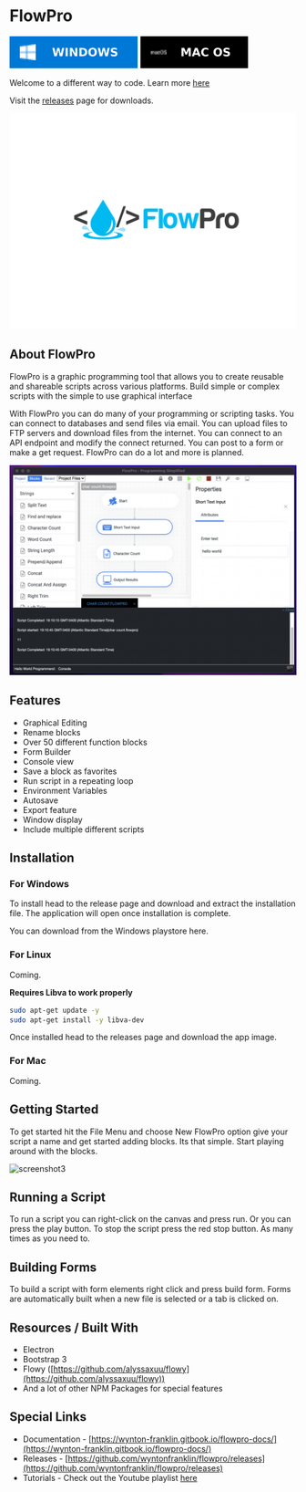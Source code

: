# FlowPro

[![screenshot](./Windows-0078D6.svg)](https://github.com/wyntonfranklin/flowpro#for-windows) 
[![screenshot](./macbadge.svg)](https://github.com/wyntonfranklin/flowpro#for-windows)

Welcome to a different way to code. Learn more [here](https://wynton-franklin.gitbook.io/flowpro-docs/)

Visit the [releases](https://github.com/wyntonfranklin/flowpro/releases) page for downloads.

![screenshot](./header.png)


## About FlowPro
FlowPro is a graphic programming tool that allows you to create reusable and shareable scripts across various platforms. Build simple or complex scripts with the simple to use graphical interface

With FlowPro you can do many of your programming or scripting tasks. 
You can connect to databases and send files via email. You can upload files to FTP servers and download files from the internet. You can connect to an API endpoint and modify the connect returned. You can post to a form or make a get request. FlowPro can do a lot and more is planned.

![screenshot2](./flowpro_mac.png)


## Features

* Graphical Editing
* Rename blocks
* Over 50 different function blocks
* Form Builder
* Console view
* Save a block as favorites
* Run script in a repeating loop
* Environment Variables
* Autosave
* Export feature
* Window display
* Include multiple different scripts

## Installation

### For Windows
To install head to the release page and download and extract the installation file.
The application will open once installation is complete.

You can download from the Windows playstore here.

### For Linux
Coming.

**Requires Libva to work properly**

```bash
sudo apt-get update -y
sudo apt-get install -y libva-dev
```

Once installed head to the releases page and download the app image.

### For Mac
Coming.

## Getting Started

To get started hit the File Menu and choose New FlowPro option give your script a name and get started adding blocks. Its that simple.
Start playing around with the blocks.

![screenshot3](./moving_blocks.gif)

## Running a Script

To run a script you can right-click on the canvas and press run. Or you can press the play button.
To stop the script press the red stop button. As many times as you need to.

## Building Forms
To build a script with form elements right click and press build form. Forms are automatically built when a new file is selected
or a tab is clicked on.

## Resources / Built With

* Electron
* Bootstrap 3
* Flowy ([https://github.com/alyssaxuu/flowy](https://github.com/alyssaxuu/flowy))
* And a lot of other NPM Packages for special features

## Special Links

* Documentation - [https://wynton-franklin.gitbook.io/flowpro-docs/](https://wynton-franklin.gitbook.io/flowpro-docs/)
* Releases - [https://github.com/wyntonfranklin/flowpro/releases](https://github.com/wyntonfranklin/flowpro/releases)
* Tutorials - Check out the Youtube playlist [here](https://www.youtube.com/watch?v=J7ulDQUnM6E&list=PLWdSdbV1ysPxp2usbSOvtXWaLpEPIxtXe&ab_channel=wfTutorials)

